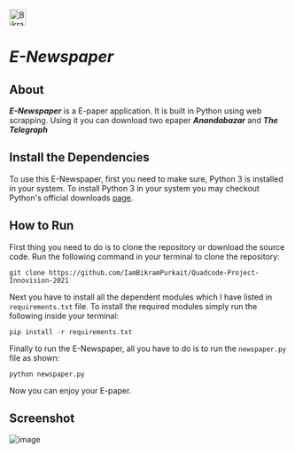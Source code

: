 <a href="https://dev.to/iambikrampurkait">
  <img src="https://d2fltix0v2e0sb.cloudfront.net/dev-badge.svg" alt="Bikram Purkait's DEV Profile" height="30" width="30">
</a>

 # ***E-Newspaper***   

 ## About   
 ***E-Newspaper*** is a E-paper application. It is built in Python using web scrapping. Using it you can download two epaper ***Anandabazar*** and ***The Telegraph***     


## Install the Dependencies

To use this E-Newspaper, first you need to make sure, Python 3 is installed in your system.
To install Python 3 in your system you may checkout Python's official downloads [page](https://www.python.org/downloads/).

## How to Run

First thing you need to do is to clone the repository or download the source code. Run the following command in your terminal to clone the repository:
```
git clone https://github.com/IamBikramPurkait/Quadcode-Project-Innovision-2021
```
Next you have to install all the dependent modules which I have listed in ```requirements.txt``` file.
To install the required modules simply run the following inside your terminal: 
```
pip install -r requirements.txt
```
Finally to run the E-Newspaper,  all you have to do is to run the ```newspaper.py``` file as shown:
```
python newspaper.py
```
Now you can enjoy your E-paper.

## Screenshot
![image](screenshot/sample.jpg)

